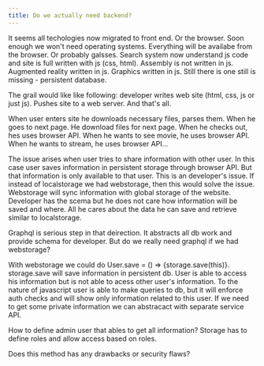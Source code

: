 ```yaml
---
title: Do we actually need backend?
---
```


It seems all techologies now migrated to front end. Or the browser. Soon enough we won't
need operating systems. Everything will be availabe from the browser. Or probably galsses.
Search system now understand js code and site is full written with js (css, html).
Assembly is not written in js. Augmented reality written in js. Graphics written in js.
Still there is one still is missing - persistent database.

The grail would like like following: developer writes web site (html, css, js or just js).
Pushes site to a web server. And that's all.

When user enters site he downloads necessary files, parses them. When he goes to next
page. He download files for next page. When he checks out, hes uses browser API. When he
wants to see movie, he uses browser API. When he wants to stream, he uses browser API...

The issue arises when user tries to share information with other user. In this case user
saves information in persistent storage through browser API. But that information is only
available to that user. This is an developer's issue. If instead of localstorage we had
webstorage, then this would solve the issue. Webstorage will sync information with global
storage of the website. Developer has the scema but he does not care how information will
be saved and where. All he cares about the data he can save and retrieve similar to
localstorage.

Graphql is serious step in that deirection. It abstracts all db work and provide schema
for developer. But do we really need graphql if we had webstorage?

With webstorage we could do User.save = () => {storage.save(this)}. storage.save will save
information in persistent db. User is able to access his information but is not able to
acess other user's information. To the nature of javascript user is able to make queries
to db, but it will enforce auth checks and will show only information related to this
user. If we need to get some private information we can abstracact with separate service
API.

How to define admin user that ables to get all information? Storage has to define roles
and allow access based on roles.

Does this method has any drawbacks or security flaws?
